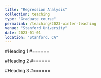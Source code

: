 ```yaml
---
title: "Regression Analysis"
collection: teaching
type: "Graduate course"
permalink: /teaching/2023-winter-teaching
venue: "Stanford University"
date: 2023-01-01
location: "Stanford, CA"
---
```




#Heading 1
#======

#Heading 2
#======

#Heading 3
#======
